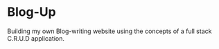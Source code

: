 # Blog-Up
 
Building my own Blog-writing website using the concepts of a full stack C.R.U.D application.
 
 
